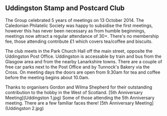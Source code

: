 ## Uddingston Stamp and Postcard Club
The Group celebrated 5 years of meetings on 13 October 2014. The Caledonian Philatelic Society was happy to subsidise the first meetings, however this has never been necessary as from humble beginnings, meetings now attract a regular attendance of 30+. There's no membership fee, those attending contribute £1 which covers tea/coffee and biscuits.

The club meets in the Park Church Hall off the main street, opposite the Uddingston Post Office. Uddingston is accessable by train and bus from the Glasgow area and from the nearby Lanarkshire towns. There are a couple of free car parks next to the Post Office and by Tunnock's Bakery via the Cross. On meeting days the doors are open from 9.30am for tea and coffee before the meeting begins about 10.0am.

Thanks to organisers Gordon and Wilma Shepherd for their outstanding contribution to the hobby in the West of Scotland.
[5th Anniversary Meeting](Uddingston 1.jpg)
Some of those attending the 5th Anniversary meeting. There are a few familiar faces there!
[5th Anniversary Meeting](Uddingston 2.jpg)
